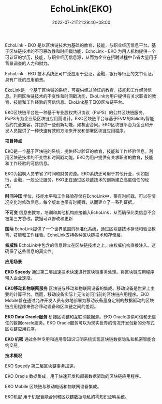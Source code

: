 ﻿---
weight: 
title: "EchoLink(EKO)"
description: "EchoLink - EKO 是以区块链技术为基础的教育，技能，与职业经历信息平台。基于区块链技术的不可篡改性和时间戳功能，EchoLink - EKO 为用人机构提供一个可认证的学历，技能，与职业经历信息源，从而为企业在招聘过程中节省大量用于背景调查的人力和财力。"
date: 2022-07-21T21:29:40+08:00
lastmod: 2022-07-21T10:55:40+08:00
draft: false
authors: ["Cindy"]
featuredImage: "echolinkeko.jpg"
link: "https://echolink.info/"
tags: ["数字代币","EchoLink(EKO)"]
categories: ["navigation"]
navigation: ["数字代币"]
lightgallery: true
toc: true
pinned: false
recommend: false
recommend1: false
---
EchoLink - EKO 是以区块链技术为基础的教育，技能，与职业经历信息平台。基于区块链技术的不可篡改性和时间戳功能，EchoLink - EKO 为用人机构提供一个可认证的学历，技能，与职业经历信息源，从而为企业在招聘过程中节省大量用于背景调查的人力和财力。

EchoLink - EKO 技术系统还可广泛应用于公证，金融，银行等行业的文书认证，具有广泛的应用前景。

EkoLink是一个基于区块链的系统，可提供经过验证的教育，技能和工作经验信息。利用区块链技术的不变性和时间戳功能，EkoLink为用户提供有关求职者的教育，技能和工作经验的可信信息。EkoLink基于EKO区块链平台。

EKO区块链平台是一种基于专业股权共识协议（PoPS）的公共区块链服务。PoPS专为企业级区块链应用而设计。EKO区块链平台与基于EVM的Solidity智能合约完全兼容，并提供一些创新功能，如机密合同。EKO区块链平台为企业和开发人员提供了一种快速有效的方法来开发和部署区块链应用程序。

**项目特点**

EKO是一个基于区块链的系统，提供经过验证的教育，技能和工作经验信息。利用区块链技术的不变性和时间戳功能，EKO为用户提供有关求职者的教育，技能和工作经验的可信信息。

EKO为招聘人员节省了时间和财务资源。EKO系统还可用于其他行业，例如银行，金融，一般公证服务。EKO正在通过区块链技术的创新建立高度信任的经济。

**时间冲压**
学位，技能水平和工作经验存储在EchoLink中，带有时间戳。可以在情况变化时修改信息。每个版本也带有时间戳，从而建立了一系列证据。

**不可变**
信息由教育，培训和其他机构直接输入EchoLink，从而确保此类信息不会被第三方篡改。数据可以修改和更新

**国际**
EchoLink提供了一个世界范围的标准化系统，通过区块链技术存储和验证教育，技能和工作经验。EchoLink支持各种区块链技术和存储层。

**权威性**
EchoLink中包含的信息建立在区块链技术之上，由权威机构直接注入。这确保了这些信息的真实性。

**应用场景**

**EKO Speedy**
通过第二层加速技术快速进行区块链事务处理。将区块链应用程序带入企业速度。

**EKO移动和物联网服务**
区块链与移动和物联网设备的集成。移动设备是世界上主要的计算平台。然而，移动设备实际上无法访问当前的区块链应用程序。EKO Mobile旨在通过允许开发人员有效地部署为移动设备量身定制的数据驱动的区块链应用程序来弥合移动设备和区块链之间的差距。

**EKO Data Oracle服务**
桥接区块链和互联网数据源。EKO Oracle提供可信和无信任的数据oracle服务。EKO Oracle服务可以为现实世界的情况开发创新的分布式区块链应用程序。

**EKO 机密**
通过各种专用和通用零知识证明系统实现区块链数据隐私和机密智能合约交易。

**技术概况**

EKO Speedy
第二层区块链事务加速。

EKO Oracle
数据集成，用于快速开发和部署数据驱动的区块链应用程序。

EKO Mobile
区块链与移动电话和物联网设备集成。

EKO机密
用于机密智能合同和区块链数据隐私的零知识证明系统。